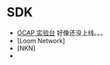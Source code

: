 # SDK

- [OCAP 实验台](https://www.arcblock.io/ch/ocap-playground/) 好像还没上线。。。	
- [Loom Network]
- [NKN]
- 
